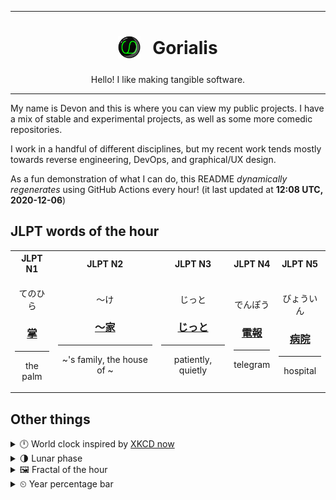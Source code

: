 ***

<h1 align="center">
<sub>
    <img src="readme/resources/avatar.png" height="36">
</sub>
&nbsp;
Gorialis
</h1>
<p align="center">
Hello! I like making tangible software.
</p>

***

My name is Devon and this is where you can view my public projects. I have a mix of stable and experimental projects, as well as some more comedic repositories.

I work in a handful of different disciplines, but my recent work tends mostly towards reverse engineering, DevOps, and graphical/UX design.

As a fun demonstration of what I can do, this README *dynamically regenerates* using GitHub Actions every hour! (it last updated at **12:08 UTC, 2020-12-06**)

<h2>JLPT words of the hour</h2>
<table>
    <tr>
        <th>JLPT N1</th>
        <th>JLPT N2</th>
        <th>JLPT N3</th>
        <th>JLPT N4</th>
        <th>JLPT N5</th>
    </tr>
    <tr>
        <td>
            <p align="center">てのひら</p>
            <h3 align="center"><b><a href="https://jisho.org/search/%E6%8E%8C">掌</a></b></h3>
            <hr>
            <p align="center">the palm</p>
        </td>
        <td>
            <p align="center">～け</p>
            <h3 align="center"><b><a href="https://jisho.org/search/%EF%BD%9E%E5%AE%B6">～家</a></b></h3>
            <hr>
            <p align="center">~'s family,<wbr> the house of ~</p>
        </td>
        <td>
            <p align="center">じっと</p>
            <h3 align="center"><b><a href="https://jisho.org/search/%E3%81%98%E3%81%A3%E3%81%A8">じっと</a></b></h3>
            <hr>
            <p align="center">patiently,<wbr> quietly</p>
        </td>
        <td>
            <p align="center">でんぽう</p>
            <h3 align="center"><b><a href="https://jisho.org/search/%E9%9B%BB%E5%A0%B1">電報</a></b></h3>
            <hr>
            <p align="center">telegram</p>
        </td>
        <td>
            <p align="center">びょういん</p>
            <h3 align="center"><b><a href="https://jisho.org/search/%E7%97%85%E9%99%A2">病院</a></b></h3>
            <hr>
            <p align="center">hospital</p>
        </td>
    </tr>
</table>

<h2>Other things</h2>
<details>
<summary>🕛  World clock inspired by <a href="https://xkcd.com/now">XKCD now</a></summary>

> <img src="generated/now.png" width="512">

</details>
<details>
<summary>🌗 Lunar phase</summary>

The moon is approximately 74.37% through its phase (Last Quarter).

</details>
<details>
<summary>&#x1f5bc; Fractal of the hour</summary>

> <img src="generated/fractal.png" width="512">

</details>
<details>
<summary>&#x23f2; Year percentage bar</summary>
<pre><code>2020 [██████████████████▁▁] 93.03%</code></pre>
</details>
